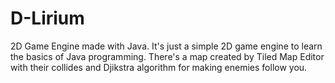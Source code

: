 # D-Lirium
2D Game Engine made with Java.
It's just a simple 2D game engine to learn the basics of Java programming. There's a map created by Tiled Map Editor with their collides and Djikstra algorithm for making enemies follow you.
